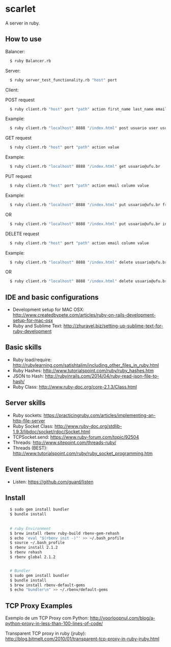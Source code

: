 scarlet
=======

A server in ruby.

## How to use
Balancer:
```sh
  $ ruby Balancer.rb
```

Server:
```sh
  $ ruby server_test_functionality.rb "host" port
```

Client:

POST request
```sh
  $ ruby client.rb "host" port "path" action first_name last_name email age gender password telephone interests
```
Example:
```sh
  $ ruby client.rb "localhost" 8888 "/index.html" post usuario user usuario@ufu.br 21 M MD5(123456) 88765432 "Computador,Programacao"
```

GET request
```sh
  $ ruby client.rb "host" port "path" action value
```
Example:
```sh
  $ ruby client.rb "localhost" 8888 "/index.html" get usuario@ufu.br
```

PUT request
```sh
  $ ruby client.rb "host" port "path" action email column value
```
Example:
```sh
  $ ruby client.rb "localhost" 8888 "/index.html" put usuario@ufu.br friends usuario2@ufu.br
```
OR
```sh
  $ ruby client.rb "localhost" 8888 "/index.html" put usuario@ufu.br interests "Skate"
```

DELETE request
```sh
  $ ruby client.rb "host" port "path" action email column value
```
Example:
```sh
  $ ruby client.rb "localhost" 8888 "/index.html" delete usuario@ufu.br friends usuario2@ufu.br
```
OR
```sh
  $ ruby client.rb "localhost" 8888 "/index.html" delete usuario@ufu.br interests "Skate"
```

## IDE and basic configurations
* Development setup for MAC OSX: http://www.createdbypete.com/articles/ruby-on-rails-development-setup-for-mac-osx
* Ruby and Sublime Text: http://zhuravel.biz/setting-up-sublime-text-for-ruby-development

## Basic skills
* Ruby load/require: http://rubylearning.com/satishtalim/including_other_files_in_ruby.html
* Ruby Hashes: http://www.tutorialspoint.com/ruby/ruby_hashes.htm
* JSON to Hash: http://rubyinrails.com/2014/04/ruby-read-json-file-to-hash/
* Ruby Class: http://www.ruby-doc.org/core-2.1.3/Class.html

## Server skills
* Ruby sockets: https://practicingruby.com/articles/implementing-an-http-file-server
* Ruby Socket Class: http://www.ruby-doc.org/stdlib-1.9.3/libdoc/socket/rdoc/Socket.html
* TCPSocket.send: https://www.ruby-forum.com/topic/92504
* Threads: http://www.sitepoint.com/threads-ruby/
* Threads (BEST): http://www.tutorialspoint.com/ruby/ruby_socket_programming.htm

## Event listeners
* Listen: https://github.com/guard/listen

## Install
```sh
  $ sudo gem install bundler
  $ bundle install
  
  
  # ruby Environment
  $ brew install rbenv ruby-build rbenv-gem-rehash
  $ echo 'eval "$(rbenv init -)"' >> ~/.bash_profile
  $ source ~/.bash_profile
  $ rbenv install 2.1.2
  $ rbenv rehash
  $ rbenv global 2.1.2


  # Bundler
  $ sudo gem install bundler
  $ bundle install
  $ brew install rbenv-default-gems
  $ echo "bundler\n" >> ~/.rbenv/default-gems
```
## TCP Proxy Examples

Exemplo de um TCP Proxy com Python:
http://voorloopnul.com/blog/a-python-proxy-in-less-than-100-lines-of-code/

Transparent TCP proxy in ruby (jruby):
http://blog.bitmelt.com/2010/01/transparent-tcp-proxy-in-ruby-jruby.html

```
